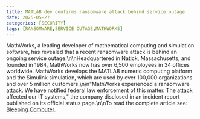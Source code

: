 ```yaml
---
title: MATLAB dev confirms ransomware attack behind service outage
date: 2025-05-27
categories: [SECURITY]
tags: [RANSOMWARE,SERVICE OUTAGE,MATHWORKS]
---
```


MathWorks, a leading developer of mathematical computing and simulation software, has revealed that a recent ransomware attack is behind an ongoing service outage.\n\nHeadquartered in Natick, Massachusetts, and founded in 1984, MathWorks now has over 6,500 employees in 34 offices worldwide. MathWorks develops the MATLAB numeric computing platform and the Simulink simulation, which are used by over 100,000 organizations and over 5 million customers.\n\n"MathWorks experienced a ransomware attack. We have notified federal law enforcement of this matter. The attack affected our IT systems," the company disclosed in an incident report published on its official status page.\n\nTo read the complete article see: [Bleeping Computer](https://www.bleepingcomputer.com/news/security/mathworks-blames-ransomware-attack-for-ongoing-outages/).
